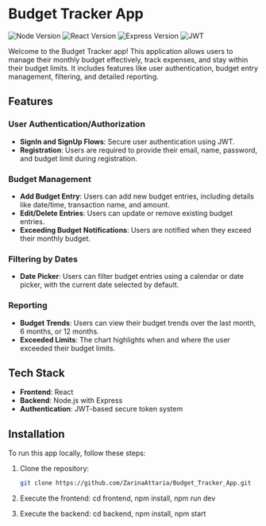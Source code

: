 # Budget Tracker App

![Node Version](https://img.shields.io/badge/node-%3E%3D14.0.0-green)
![React Version](https://img.shields.io/badge/react-17.0.2-blue)
![Express Version](https://img.shields.io/badge/express-4.17.1-yellow)
![JWT](https://img.shields.io/badge/JWT-Authentication-orange)

Welcome to the Budget Tracker app! This application allows users to manage their monthly budget effectively, track expenses, and stay within their budget limits. It includes features like user authentication, budget entry management, filtering, and detailed reporting.

## Features

### User Authentication/Authorization

- **SignIn and SignUp Flows**: Secure user authentication using JWT.
- **Registration**: Users are required to provide their email, name, password, and budget limit during registration.

### Budget Management

- **Add Budget Entry**: Users can add new budget entries, including details like date/time, transaction name, and amount.
- **Edit/Delete Entries**: Users can update or remove existing budget entries.
- **Exceeding Budget Notifications**: Users are notified when they exceed their monthly budget.

### Filtering by Dates

- **Date Picker**: Users can filter budget entries using a calendar or date picker, with the current date selected by default.

### Reporting

- **Budget Trends**: Users can view their budget trends over the last month, 6 months, or 12 months.
- **Exceeded Limits**: The chart highlights when and where the user exceeded their budget limits.

## Tech Stack

- **Frontend**: React
- **Backend**: Node.js with Express
- **Authentication**: JWT-based secure token system

## Installation

To run this app locally, follow these steps:

1. Clone the repository:

   ```bash
   git clone https://github.com/ZarinaAttaria/Budget_Tracker_App.git
   ```

2. Execute the frontend:
   cd frontend,
   npm install,
   npm run dev

3. Execute the backend:
   cd backend,
   npm install,
   npm start
